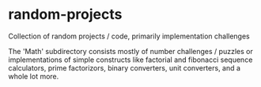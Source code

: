 # random-projects
Collection of random projects / code, primarily implementation challenges

The 'Math' subdirectory consists mostly of number challenges / puzzles or implementations of simple constructs like factorial and fibonacci sequence calculators, prime factorizors, binary converters, unit converters, and a whole lot more.

